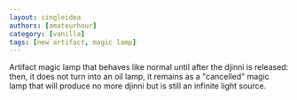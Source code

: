 ```yaml
---
layout: singleidea
authors: [amateurhour]
category: [vanilla]
tags: [new artifact, magic lamp]
---
```

Artifact magic lamp that behaves like normal until after the djinni is released:
then, it does not turn into an oil lamp, it remains as a "cancelled" magic lamp
that will produce no more djinni but is still an infinite light source.
